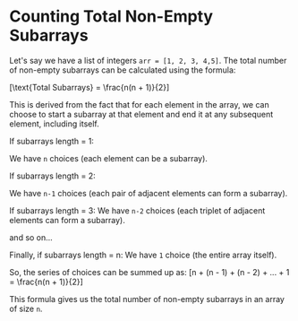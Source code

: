 # Counting Total Non-Empty Subarrays

Let's say we have a list of integers `arr = [1, 2, 3, 4,5]`. The total number of non-empty subarrays can be calculated using the formula:

\[\text{Total Subarrays} = \frac{n(n + 1)}{2}\]

This is derived from the fact that for each element in the array, we can choose to start a subarray at that element and end it at any subsequent element, including itself.

If subarrays length = 1:

We have `n` choices (each element can be a subarray).

If subarrays length = 2:

We have `n-1` choices (each pair of adjacent elements can form a subarray).

If subarrays length = 3:
We have `n-2` choices (each triplet of adjacent elements can form a subarray).

and so on...

Finally, if subarrays length = n:
We have `1` choice (the entire array itself).

So, the series of choices can be summed up as:
\[n + (n - 1) + (n - 2) + ... + 1 = \frac{n(n + 1)}{2}\]

This formula gives us the total number of non-empty subarrays in an array of size `n`.